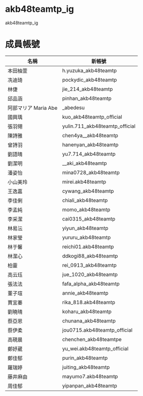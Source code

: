 # akb48teamtp_ig
akb48teamtp_ig

# 成員帳號 #

名稱|新帳號
---|----
本田柚萱|h.yuzuka_akb48teamtp
冼迪琦|pockydic_akb48teamtp
林倢|jie_214_akb48teamtp
邱品涵|pinhan_akb48teamtp
阿部マリア Maria Abe|_abedesu
國興瑀|kuo_akb48teamtp_official
張羽翎|yulin.711_akb48teamtp_official
陳詩雅|chen4ya__akb48teamtp
曾詩羽|hanenyan_akb48teamtp
劉語晴|yu7.714_akb48teamtp
劉潔明|\_\_aki_akb48teamtp
潘姿怡|mina0728_akb48teamtp
小山美玲|mirei.akb48teamtp
王逸嘉|cywang_akb48teamtp
李佳俐|chiali_akb48teamtp
李孟純|momo_akb48teamtp
李采潔|cai0315_akb48teamtp
林易沄|yiyun_akb48teamtp
林家瑩|yururu_akb48teamtp
林于馨|reichi01.akb48teamtp
林潔心|ddkogi88_akb48teamtp
柏靈|rei_0913_akb48teamtp
高云珏|jue_1020_akb48teamtp
張法法|fafa_alpha_akb48teamtp
董子瑄|annie_akb48teamtp
賈宜蓁|rika_818.akb48teamtp
劉曉晴|koharu_akb48teamtp
蔡亞恩|chunana_akb48teamtp
蔡伊柔|jou0715.akb48teamtp_official
高硯晨|chenchen_akb48teamtpe
鄭妤葳|yu_wei.akb48teamtp_official
鄭佳郁|purin_akb48teamtp
羅瑞婷|juiting_akb48teamtp
藤井麻由|mayumo7.akb48teamtp
周佳郁|yipanpan_akb48teamtp
